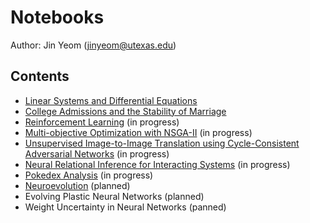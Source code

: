 # Notebooks
Author: Jin Yeom (jinyeom@utexas.edu)

## Contents
- [Linear Systems and Differential Equations](https://github.com/jinyeom/notebooks/blob/master/Linear%20Systems%20and%20Differential%20Equations.ipynb)
- [College Admissions and the Stability of Marriage](https://github.com/jinyeom/notebooks/blob/master/College%20Admissions%20and%20the%20Stability%20of%20Marriage.ipynb)
- [Reinforcement Learning](https://github.com/jinyeom/notebooks/blob/master/Reinforcement%20Learning.ipynb) (in progress)
- [Multi-objective Optimization with NSGA-II](https://github.com/jinyeom/notebooks/blob/master/Multi-objective%20Optimization%20with%20NSGA-II.ipynb) (in progress)
- [Unsupervised Image-to-Image Translation using Cycle-Consistent Adversarial Networks](https://github.com/jinyeom/notebooks/blob/master/Unsupervised%20Image-to-Image%20Translation%20using%20Cycle-Consistent%20Adversarial%20Networks.ipynb) (in progress)
- [Neural Relational Inference for Interacting Systems](https://github.com/jinyeom/notebooks/blob/master/Neural%20Relational%20Inference%20for%20Interacting%20Systems.ipynb) (in progress)
- [Pokedex Analysis](https://github.com/jinyeom/notebooks/blob/master/Pokedex%20Analysis.ipynb) (in progress)
- [Neuroevolution](https://github.com/jinyeom/notebooks/blob/master/Neuroevolution.ipynb) (planned)
- Evolving Plastic Neural Networks (planned)
- Weight Uncertainty in Neural Networks (panned)
